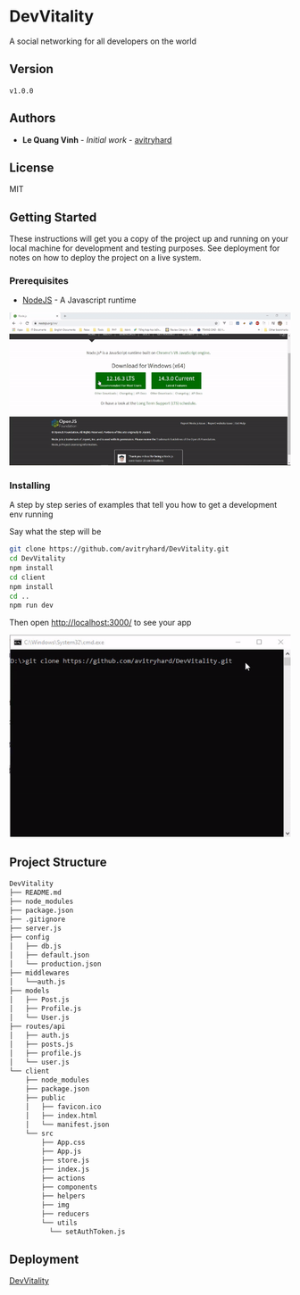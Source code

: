 # DevVitality

A social networking for all developers on the world

## Version

```
v1.0.0
```

## Authors

* **Le Quang Vinh** - *Initial work* - [avitryhard](https://github.com/avitryhard)

## License

MIT

## Getting Started

These instructions will get you a copy of the project up and running on your local machine for development and testing purposes. See deployment for notes on how to deploy the project on a live system.

### Prerequisites

* [NodeJS](https://nodejs.org) - A Javascript runtime

<p align='center'>
  <img src='https://github.com/avitryhard/DevVitality/blob/readme/install-nodejs.gif' alt='Installing NodeJS'>
</p>

### Installing

A step by step series of examples that tell you how to get a development env running

Say what the step will be

```sh
git clone https://github.com/avitryhard/DevVitality.git
cd DevVitality
npm install
cd client
npm install
cd ..
npm run dev
```
Then open [http://localhost:3000/](http://localhost:3000/) to see your app

<p align='center'>
  <img src='https://github.com/avitryhard/DevVitality/blob/readme/install-app.gif' alt='Installing NodeJS'>
</p>

## Project Structure

```
DevVitality
├── README.md
├── node_modules
├── package.json
├── .gitignore
├── server.js
├── config
│   ├── db.js
│   ├── default.json
│   └── production.json
├── middlewares
│   └──auth.js
├── models
│   ├── Post.js
│   ├── Profile.js
│   └── User.js
├── routes/api
│   ├── auth.js
│   ├── posts.js
│   ├── profile.js
│   └── user.js
└── client
    ├── node_modules
    ├── package.json
    ├── public
    │   ├── favicon.ico
    │   ├── index.html
    │   └── manifest.json
    └── src
        ├── App.css
        ├── App.js
        ├── store.js
        ├── index.js
        ├── actions
        ├── components
        ├── helpers
        ├── img
        ├── reducers
        └── utils
          └── setAuthToken.js
```

## Deployment

[DevVitality](https://devvitality.herokuapp.com)
